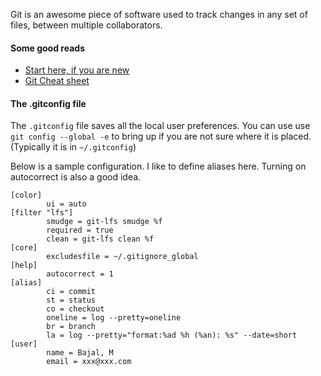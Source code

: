 Git is an awesome piece of software used to track changes in any set of files, between multiple collaborators.

#### Some good reads
* [Start here, if you are new](https://try.github.io/)
* [Git Cheat sheet](https://www.git-tower.com/blog/git-cheat-sheet/)


#### The .gitconfig file

The `.gitconfig` file saves all the local user preferences. You can use use `git config --global -e` to bring up if you are not sure where it is placed. (Typically it is in `~/.gitconfig`)

Below is a sample configuration. I like to define aliases here. Turning on autocorrect is also a good idea.

````
[color]
        ui = auto
[filter "lfs"]
        smudge = git-lfs smudge %f
        required = true
        clean = git-lfs clean %f
[core]
        excludesfile = ~/.gitignore_global
[help]
        autocorrect = 1
[alias]
        ci = commit
        st = status
        co = checkout
        oneline = log --pretty=oneline
        br = branch
        la = log --pretty="format:%ad %h (%an): %s" --date=short
[user]
        name = Bajal, M
        email = xxx@xxx.com
````


